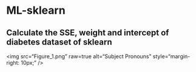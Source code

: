 # ML-sklearn
## Calculate the SSE, weight and intercept of diabetes dataset of sklearn

<img
src=“Figure_1.png”
raw=true
alt=“Subject Pronouns”
style=“margin-right: 10px;”
/>
